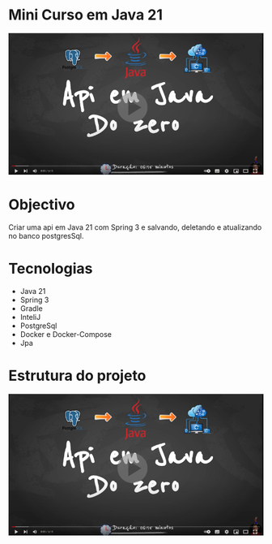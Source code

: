 # Mini Curso em Java 21
[![Watch the video](./docs/video.png)](https://youtu.be/T-D1KVIuvjA)

# Objectivo

Criar uma api em Java 21 com Spring 3 e salvando, deletando e atualizando no banco postgresSql.

# Tecnologias
* Java 21
* Spring 3
* Gradle
* InteliJ
* PostgreSql
* Docker e Docker-Compose
* Jpa

# Estrutura do projeto

![Alt text](./docs/apiCrudDiagram.png?raw=true "Title")

